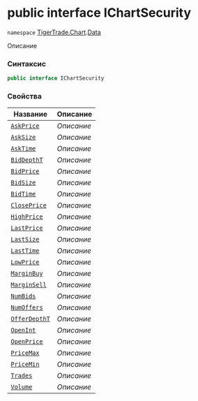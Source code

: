 
# public interface IChartSecurity
`namespace` [TigerTrade.Chart](../../TigerTrade.Chart.md).[Data](../../TigerTrade.Chart/Data.md)



Описание

### Синтаксис
```csharp
public interface IChartSecurity
```


### Свойства
| Название | Описание |
| --- | --- |
| [`AskPrice`](./IChartSecurity.cs/Свойства/AskPrice.md) | *Описание* |
| [`AskSize`](./IChartSecurity.cs/Свойства/AskSize.md) | *Описание* |
| [`AskTime`](./IChartSecurity.cs/Свойства/AskTime.md) | *Описание* |
| [`BidDepthT`](./IChartSecurity.cs/Свойства/BidDepthT.md) | *Описание* |
| [`BidPrice`](./IChartSecurity.cs/Свойства/BidPrice.md) | *Описание* |
| [`BidSize`](./IChartSecurity.cs/Свойства/BidSize.md) | *Описание* |
| [`BidTime`](./IChartSecurity.cs/Свойства/BidTime.md) | *Описание* |
| [`ClosePrice`](./IChartSecurity.cs/Свойства/ClosePrice.md) | *Описание* |
| [`HighPrice`](./IChartSecurity.cs/Свойства/HighPrice.md) | *Описание* |
| [`LastPrice`](./IChartSecurity.cs/Свойства/LastPrice.md) | *Описание* |
| [`LastSize`](./IChartSecurity.cs/Свойства/LastSize.md) | *Описание* |
| [`LastTime`](./IChartSecurity.cs/Свойства/LastTime.md) | *Описание* |
| [`LowPrice`](./IChartSecurity.cs/Свойства/LowPrice.md) | *Описание* |
| [`MarginBuy`](./IChartSecurity.cs/Свойства/MarginBuy.md) | *Описание* |
| [`MarginSell`](./IChartSecurity.cs/Свойства/MarginSell.md) | *Описание* |
| [`NumBids`](./IChartSecurity.cs/Свойства/NumBids.md) | *Описание* |
| [`NumOffers`](./IChartSecurity.cs/Свойства/NumOffers.md) | *Описание* |
| [`OfferDepthT`](./IChartSecurity.cs/Свойства/OfferDepthT.md) | *Описание* |
| [`OpenInt`](./IChartSecurity.cs/Свойства/OpenInt.md) | *Описание* |
| [`OpenPrice`](./IChartSecurity.cs/Свойства/OpenPrice.md) | *Описание* |
| [`PriceMax`](./IChartSecurity.cs/Свойства/PriceMax.md) | *Описание* |
| [`PriceMin`](./IChartSecurity.cs/Свойства/PriceMin.md) | *Описание* |
| [`Trades`](./IChartSecurity.cs/Свойства/Trades.md) | *Описание* |
| [`Volume`](./IChartSecurity.cs/Свойства/Volume.md) | *Описание* |



